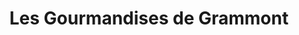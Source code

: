---
title: "Les Gourmandises de Grammont"
url: /tours/les-gourmandises-de-grammont/
shop: Bäckerei
---